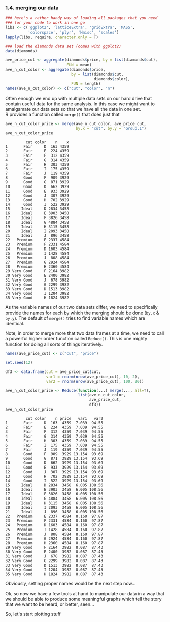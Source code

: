 

### 1.4. merging our data


```r
### here's a rather handy way of loading all packages that you need
### for your code to work in one go
libs <- c('ggplot2', 'latticeExtra', 'gridExtra', 'MASS', 
          'colorspace', 'plyr', 'Hmisc', 'scales')
lapply(libs, require, character.only = T)
```


```r
### load the diamonds data set (comes with ggplot2)
data(diamonds)

ave_price_cut <- aggregate(diamonds$price, by = list(diamonds$cut), 
                           FUN = mean)
ave_n_cut_color <- aggregate(diamonds$price, 
                             by = list(diamonds$cut,
                                       diamonds$color), 
                             FUN = length)
names(ave_n_cut_color) <- c("cut", "color", "n")
```

Often enough we end up with multiple data sets on our hard drive that contain useful data for the same analysis. In this case we might want to amalgamate our data sets so that we have all the data in one set.   
R provides a function called ```merge()``` that does just that


```r
ave_n_cut_color_price <- merge(ave_n_cut_color, ave_price_cut, 
                               by.x = "cut", by.y = "Group.1")
ave_n_cut_color_price
```

```
         cut color    n    x
1       Fair     D  163 4359
2       Fair     E  224 4359
3       Fair     F  312 4359
4       Fair     G  314 4359
5       Fair     H  303 4359
6       Fair     I  175 4359
7       Fair     J  119 4359
8       Good     F  909 3929
9       Good     G  871 3929
10      Good     D  662 3929
11      Good     E  933 3929
12      Good     J  307 3929
13      Good     H  702 3929
14      Good     I  522 3929
15     Ideal     D 2834 3458
16     Ideal     E 3903 3458
17     Ideal     F 3826 3458
18     Ideal     G 4884 3458
19     Ideal     H 3115 3458
20     Ideal     I 2093 3458
21     Ideal     J  896 3458
22   Premium     E 2337 4584
23   Premium     F 2331 4584
24   Premium     D 1603 4584
25   Premium     I 1428 4584
26   Premium     J  808 4584
27   Premium     G 2924 4584
28   Premium     H 2360 4584
29 Very Good     F 2164 3982
30 Very Good     E 2400 3982
31 Very Good     J  678 3982
32 Very Good     G 2299 3982
33 Very Good     D 1513 3982
34 Very Good     I 1204 3982
35 Very Good     H 1824 3982
```

As the variable names of our two data sets differ, we need to specifically provide the names for each by which the merging should be done (```by.x``` & ```by.y```). The default of ```merge()``` tries to find variable names which are identical.

Note, in order to merge more that two data frames at a time, we need to call a powerful higher order function called ```Reduce()```. This is one mighty function for doing all sorts of things iteratively.


```r
names(ave_price_cut) <- c("cut", "price")

set.seed(12)

df3 <- data.frame(cut = ave_price_cut$cut,
                  var1 = rnorm(nrow(ave_price_cut), 10, 2),
                  var2 = rnorm(nrow(ave_price_cut), 100, 20))

ave_n_cut_color_price <- Reduce(function(...) merge(..., all=T), 
                                list(ave_n_cut_color, 
                                     ave_price_cut,
                                     df3))
ave_n_cut_color_price
```

```
         cut color    n price   var1   var2
1       Fair     D  163  4359  7.039  94.55
2       Fair     E  224  4359  7.039  94.55
3       Fair     F  312  4359  7.039  94.55
4       Fair     G  314  4359  7.039  94.55
5       Fair     H  303  4359  7.039  94.55
6       Fair     I  175  4359  7.039  94.55
7       Fair     J  119  4359  7.039  94.55
8       Good     F  909  3929 13.154  93.69
9       Good     G  871  3929 13.154  93.69
10      Good     D  662  3929 13.154  93.69
11      Good     E  933  3929 13.154  93.69
12      Good     J  307  3929 13.154  93.69
13      Good     H  702  3929 13.154  93.69
14      Good     I  522  3929 13.154  93.69
15     Ideal     D 2834  3458  6.005 108.56
16     Ideal     E 3903  3458  6.005 108.56
17     Ideal     F 3826  3458  6.005 108.56
18     Ideal     G 4884  3458  6.005 108.56
19     Ideal     H 3115  3458  6.005 108.56
20     Ideal     I 2093  3458  6.005 108.56
21     Ideal     J  896  3458  6.005 108.56
22   Premium     E 2337  4584  8.160  97.87
23   Premium     F 2331  4584  8.160  97.87
24   Premium     D 1603  4584  8.160  97.87
25   Premium     I 1428  4584  8.160  97.87
26   Premium     J  808  4584  8.160  97.87
27   Premium     G 2924  4584  8.160  97.87
28   Premium     H 2360  4584  8.160  97.87
29 Very Good     F 2164  3982  8.087  87.43
30 Very Good     E 2400  3982  8.087  87.43
31 Very Good     J  678  3982  8.087  87.43
32 Very Good     G 2299  3982  8.087  87.43
33 Very Good     D 1513  3982  8.087  87.43
34 Very Good     I 1204  3982  8.087  87.43
35 Very Good     H 1824  3982  8.087  87.43
```

Obviously, setting proper names would be the next step now...

Ok, so now we have a few tools at hand to manipulate our data in a way that we should be able to produce some meaningful graphs which tell the story that we want to be heard, or better, seen...

So, let's start plotting stuff
